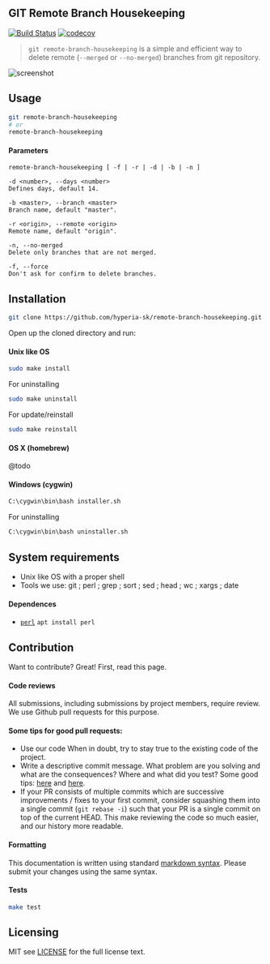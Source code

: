 ## GIT Remote Branch Housekeeping

[![Build Status](https://travis-ci.org/hyperia-sk/remote-branch-housekeeping.svg?branch=master)](https://travis-ci.org/hyperia-sk/remote-branch-housekeeping) [![codecov](https://codecov.io/gh/hyperia-sk/remote-branch-housekeeping/branch/master/graph/badge.svg)](https://codecov.io/gh/hyperia-sk/remote-branch-housekeeping)

> `git remote-branch-housekeeping` is a simple and efficient way to delete remote (`--merged` or `--no-merged`) branches from git repository.

![screenshot](https://user-images.githubusercontent.com/6382002/28468955-f327d632-6e34-11e7-8848-753c94dbc644.png)

## Usage

```bash
git remote-branch-housekeeping
# or 
remote-branch-housekeeping
```

#### Parameters
```
remote-branch-housekeeping [ -f | -r | -d | -b | -n ]

-d <number>, --days <number>
Defines days, default 14.

-b <master>, --branch <master>
Branch name, default "master".

-r <origin>, --remote <origin>
Remote name, default "origin".

-n, --no-merged
Delete only branches that are not merged.

-f, --force
Don't ask for confirm to delete branches.
```

## Installation

```bash
git clone https://github.com/hyperia-sk/remote-branch-housekeeping.git && cd remote-branch-housekeeping
```

Open up the cloned directory and run:

#### Unix like OS

```bash
sudo make install
```

For uninstalling

```bash
sudo make uninstall
```

For update/reinstall

```bash
sudo make reinstall
```

#### OS X (homebrew)

@todo

#### Windows (cygwin)

```bash
C:\cygwin\bin\bash installer.sh
```

For uninstalling

```bash
C:\cygwin\bin\bash uninstaller.sh
```


## System requirements

* Unix like OS with a proper shell
* Tools we use: git ; perl ; grep ; sort ; sed ; head ; wc ; xargs ; date


#### Dependences

* [`perl`](https://www.perl.org/get.html) `apt install perl`


## Contribution 

Want to contribute? Great! First, read this page.

#### Code reviews

All submissions, including submissions by project members, require review. 
We use Github pull requests for this purpose.

#### Some tips for good pull requests:
* Use our code
  When in doubt, try to stay true to the existing code of the project.
* Write a descriptive commit message. What problem are you solving and what
  are the consequences? Where and what did you test? Some good tips:
  [here](http://robots.thoughtbot.com/5-useful-tips-for-a-better-commit-message)
  and [here](https://www.kernel.org/doc/Documentation/SubmittingPatches).
* If your PR consists of multiple commits which are successive improvements /
  fixes to your first commit, consider squashing them into a single commit
  (`git rebase -i`) such that your PR is a single commit on top of the current
  HEAD. This make reviewing the code so much easier, and our history more
  readable.

#### Formatting

This documentation is written using standard [markdown syntax](https://help.github.com/articles/markdown-basics/). Please submit your changes using the same syntax.

#### Tests

```bash
make test
```

## Licensing
MIT see [LICENSE][] for the full license text.

   [read this page]: https://github.com/hyperia-sk/remote-branch-housekeeping/blob/master/CONTRIBUTING.md
   [landing page]: https://github.com/hyperia-sk/remote-branch-housekeeping
   [LICENSE]: https://github.com/hyperia-sk/remote-branch-housekeeping/blob/master/LICENSE

